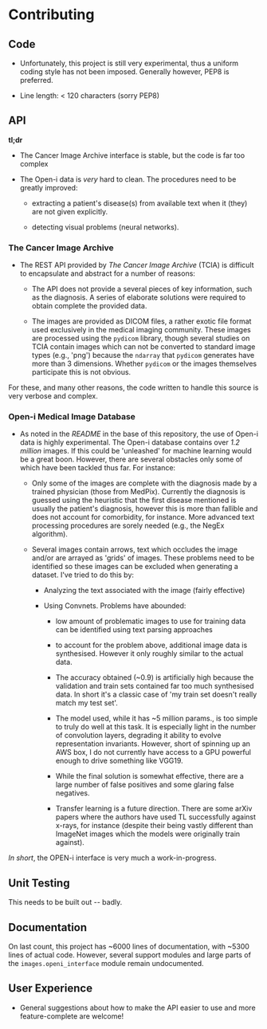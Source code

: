 Contributing
============


## Code

- Unfortunately, this project is still very experimental,
  thus a uniform coding style has not been imposed. Generally however,
  PEP8 is preferred.
  
- Line length: < 120 characters (sorry PEP8)


## API


**tl;dr**

- The Cancer Image Archive interface is stable, but the code is far
too complex

- The Open-i data is *very* hard to clean. The procedures need to 
be greatly improved: 

   - extracting a patient's disease(s) from available text when it (they) are
     not given explicitly.
     
   - detecting visual problems (neural networks).

           
### The Cancer Image Archive

- The REST API provided by *The Cancer Image Archive* (TCIA) is difficult to 
  encapsulate and abstract for a number of reasons:
  
  - The API does not provide a several pieces of key information,
    such as the diagnosis. A series of elaborate solutions were required
    to obtain complete the provided data.
    
  - The images are provided as DICOM files, a rather exotic 
    file format used exclusively in the medical imaging community.
    These images are processed using the ``pydicom`` library,
    though several studies on TCIA contain images which can not 
    be converted to standard image types (e.g., 'png') because the
    ``ndarray`` that ``pydicom`` generates have more than 3 dimensions.
    Whether ``pydicom`` or the images themselves participate this is not obvious.
    
For these, and many other reasons, the code written to handle 
this source is very verbose and complex.


### Open-i Medical Image Database

- As noted in the *README* in the base of this repository, the
use of Open-i data is highly experimental. The Open-i database
contains over *1.2 million* images. If this could be 'unleashed'
for machine learning would be a great boon. However, there are
several obstacles only some of which have been tackled thus far.
For instance:

   - Only some of the images are complete with the diagnosis 
     made by a trained physician (those from MedPix). Currently
     the diagnosis is guessed using the heuristic that the first
     disease mentioned is usually the patient's diagnosis, however
     this is more than fallible and does not account for 
     comorbidity, for instance. More advanced text processing
     procedures are sorely needed (e.g., the NegEx algorithm).
     
  - Several images contain arrows, text which occludes the image and/or are arrayed as 
    'grids' of images. These problems need to be identified so these images can be
    excluded when generating a dataset. I've tried to do this by:
    
       - Analyzing the text associated with the image (fairly effective)
       
       - Using Convnets. Problems have abounded:
       
            - low amount of problematic images to use for training data can be identified using
              text parsing approaches
            
            - to account for the problem above, additional image data is synthesised. However
              it only roughly similar to the actual data. 
              
            - The accuracy obtained (~0.9) is artificially high because the validation and
              train sets contained far too much synthesised data. In short it's a classic case
              of 'my train set doesn't really match my test set'. 
              
            - The model used, while it has ~5 million params., is too simple to 
              truly do well at this task. It is especially light in the number of
              convolution layers, degrading it ability to evolve representation invariants.
              However, short of spinning up an AWS box, I do not currently have access to 
              a GPU powerful enough to drive something like VGG19.
              
            - While the final solution is somewhat effective, there are a large number of
              false positives and some glaring false negatives.
              
            - Transfer learning is a future direction. There are some arXiv papers where the authors
              have used TL successfully against x-rays, for instance (despite their being
              vastly different than ImageNet images which the models were originally train against).

              
*In short*, the OPEN-i interface is very much a work-in-progress.

  
## Unit Testing

This needs to be built out -- badly.


## Documentation

On last count, this project has ~6000 lines of documentation, with ~5300 lines of actual code.
However, several support modules and large parts of the ``images.openi_interface``
module remain undocumented.


## User Experience

- General suggestions about how to make the API 
  easier to use and more feature-complete are welcome!
